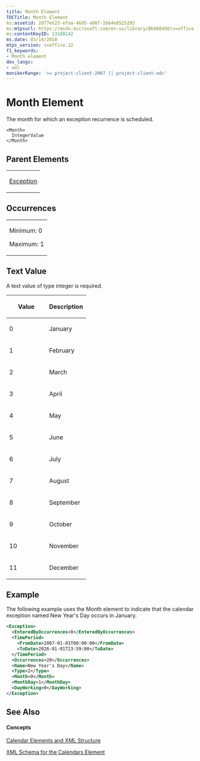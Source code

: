```yaml
---
title: Month Element
TOCTitle: Month Element
ms:assetid: 2d77e623-efaa-4695-a08f-1b64e8525292
ms:mtpsurl: https://msdn.microsoft.com/en-us/library/Bb968450(v=office.12)
ms:contentKeyID: 13188142
ms.date: 03/14/2018
mtps_version: v=office.12
f1_keywords:
- Month element
dev_langs:
- xml
monikerRange: '>= project-client-2007 || project-client-odc'
---
```


# Month Element




The month for which an exception recurrence is scheduled.

    <Month>
      IntegerValue
    </Month>

## Parent Elements

<table>
<colgroup>
<col style="width: 100%" />
</colgroup>
<tbody>
<tr class="odd">
<td><p><a href="exception-element.md">Exception</a></p></td>
</tr>
</tbody>
</table>

## Occurrences

<table>
<colgroup>
<col style="width: 100%" />
</colgroup>
<tbody>
<tr class="odd">
<td><p>Minimum: 0</p>
<p>Maximum: 1</p></td>
</tr>
</tbody>
</table>

## Text Value

A text value of type integer is required.

<table>
<colgroup>
<col style="width: 50%" />
<col style="width: 50%" />
</colgroup>
<thead>
<tr class="header">
<th><p>Value</p></th>
<th><p>Description</p></th>
</tr>
</thead>
<tbody>
<tr class="odd">
<td><p>0</p></td>
<td><p>January</p></td>
</tr>
<tr class="even">
<td><p>1</p></td>
<td><p>February</p></td>
</tr>
<tr class="odd">
<td><p>2</p></td>
<td><p>March</p></td>
</tr>
<tr class="even">
<td><p>3</p></td>
<td><p>April</p></td>
</tr>
<tr class="odd">
<td><p>4</p></td>
<td><p>May</p></td>
</tr>
<tr class="even">
<td><p>5</p></td>
<td><p>June</p></td>
</tr>
<tr class="odd">
<td><p>6</p></td>
<td><p>July</p></td>
</tr>
<tr class="even">
<td><p>7</p></td>
<td><p>August</p></td>
</tr>
<tr class="odd">
<td><p>8</p></td>
<td><p>September</p></td>
</tr>
<tr class="even">
<td><p>9</p></td>
<td><p>October</p></td>
</tr>
<tr class="odd">
<td><p>10</p></td>
<td><p>November</p></td>
</tr>
<tr class="even">
<td><p>11</p></td>
<td><p>December</p></td>
</tr>
</tbody>
</table>

## Example

The following example uses the Month element to indicate that the calendar exception named New Year's Day occurs in January.

``` xml
<Exception>
  <EnteredByOccurrences>0</EnteredByOccurrences>
  <TimePeriod>
    <FromDate>2007-01-01T00:00:00</FromDate>
    <ToDate>2026-01-01T23:59:00</ToDate>
  </TimePeriod>
  <Occurrences>20</Occurrences>
  <Name>New Year's Day</Name>
  <Type>2</Type>
  <Month>0</Month>
  <MonthDay>1</MonthDay>
  <DayWorking>0</DayWorking>
</Exception>
```

## See Also

#### Concepts

[Calendar Elements and XML Structure](calendar-elements-and-xml-structure.md)

[XML Schema for the Calendars Element](xml-schema-for-the-calendars-element.md)

